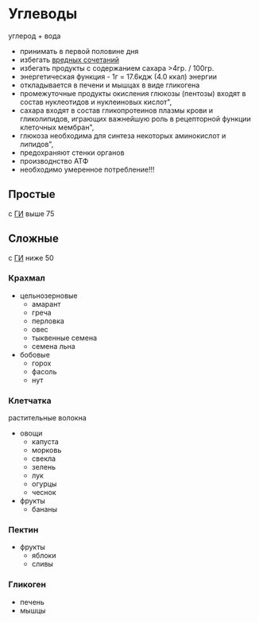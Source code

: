 # Углеводы
углерод + вода
- принимать в первой половине дня
- избегать [вредных сочетаний](carbs_restriction.md)
- избегать продукты с содержанием сахара >4гр. / 100гр.
- энергетическая функция - 1г = 17.6кдж (4.0 ккал) энергии
- откладывается в печени и мышцах в виде гликогена
- промежуточные продукты окисления глюкозы (пентозы) входят в состав нуклеотидов и нуклеиновых кислот",
- сахара входят в состав гликопротеинов плазмы крови и гликолипидов, играющих важнейшую роль в рецепторной функции клеточных мембран",
- глюкоза необходима для синтеза некоторых аминокислот и липидов",
- предохраняют стенки органов
- производнство АТФ
- необходимо умеренное потребление!!!
## Простые
с [ГИ](glycemicIndex.md) выше 75
##  Сложные
с [ГИ](glycemicIndex.md) ниже 50
### Крахмал
- цельнозерновые
    - амарант
    - греча
    - перловка
    - овес
    - тыквенные семена
    - семена льна
- бобовые
    - горох
    - фасоль
    - нут

### Клетчатка
растительные волокна

- овощи
    - капуста
    - морковь
    - свекла
    - зелень
    - лук
    - огурцы
    - чеснок
- фрукты
    - бананы
### Пектин
- фрукты
    - яблоки
    - сливы
### Гликоген
- печень
- мышцы

